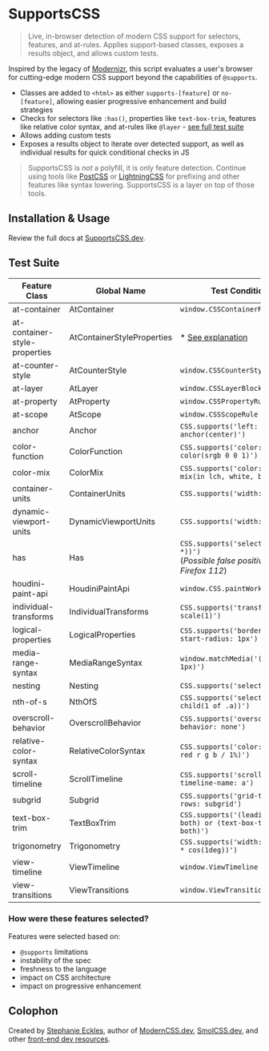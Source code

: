 # SupportsCSS

> Live, in-browser detection of modern CSS support for selectors, features, and at-rules. Applies support-based classes, exposes a results object, and allows custom tests.

Inspired by the legacy of [Modernizr](https://modernizr.com/), this script evaluates a user's browser for cutting-edge modern CSS support beyond the capabilities of `@supports`.

- Classes are added to `<html>` as either `supports-[feature]` or `no-[feature]`, allowing easier progressive enhancement and build strategies
- Checks for selectors like `:has()`, properties like `text-box-trim`, features like relative color syntax, and at-rules like `@layer` - [see full test suite](#test-suite)
- Allows adding custom tests
- Exposes a results object to iterate over detected support, as well as individual results for quick conditional checks in JS

> SupportsCSS is _not_ a polyfill, it is only feature detection. Continue using tools like [PostCSS](https://postcss.org/) or [LightningCSS](https://lightningcss.dev/) for prefixing and other features like syntax lowering. SupportsCSS is a layer on top of those tools.

## Installation & Usage

Review the full docs at [SupportsCSS.dev](https://supportscss.dev).

## Test Suite

| Feature Class | Global Name | Test Condition |
|---|---|---|
| at-container | AtContainer | `window.CSSContainerRule` |
| at-container-style-properties | AtContainerStyleProperties | * [See explanation](#atcontainerstyleproperties-test) |
| at-counter-style | AtCounterStyle | `window.CSSCounterStyleRule` |
| at-layer | AtLayer | `window.CSSLayerBlockRule` |
| at-property | AtProperty | `window.CSSPropertyRule` |
| at-scope | AtScope | `window.CSSScopeRule` |
| anchor | Anchor | `CSS.supports('left: anchor(center)')` |
| color-function | ColorFunction | `CSS.supports('color: color(srgb 0 0 1)')` |
| color-mix | ColorMix | `CSS.supports('color: color-mix(in lch, white, black)')` |
| container-units | ContainerUnits | `CSS.supports('width: 1cqi')` |
| dynamic-viewport-units | DynamicViewportUnits | `CSS.supports('width: 1dvi')` |
| has | Has | `CSS.supports('selector(:has(+ *))')` <br>(_Possible false positive in Firefox 112_) |
| houdini-paint-api | HoudiniPaintApi | `window.CSS.paintWorklet` |
| individual-transforms | IndividualTransforms | `CSS.supports('transform: scale(1)')` |
| logical-properties | LogicalProperties | `CSS.supports('border-start-start-radius: 1px')` |
| media-range-syntax | MediaRangeSyntax | `window.matchMedia('(width >= 1px)')` |
| nesting | Nesting | `CSS.supports('selector(& a)')` |
| nth-of-s | NthOfS | `CSS.supports('selector(:nth-child(1 of .a))')` |
| overscroll-behavior | OverscrollBehavior | `CSS.supports('overscroll-behavior: none')` |
| relative-color-syntax | RelativeColorSyntax | `CSS.supports('color: rgb(from red r g b / 1%)')` |
| scroll-timeline | ScrollTimeline | `CSS.supports('scroll-timeline-name: a')` |
| subgrid | Subgrid | `CSS.supports('grid-template-rows: subgrid')` |
| text-box-trim | TextBoxTrim | `CSS.supports('(leading-trim: both) or (text-box-trim: both)')` |
| trigonometry | Trigonometry | `CSS.supports('width: calc(1px * cos(1deg))')` |
| view-timeline | ViewTimeline | `window.ViewTimeline` |
| view-transitions | ViewTransitions | `window.ViewTransition` |


### How were these features selected?

Features were selected based on:

- `@supports` limitations
- instability of the spec
- freshness to the language
- impact on CSS architecture
- impact on progressive enhancement

## Colophon

Created by [Stephanie Eckles](https://front-end.social/@5t3ph), author of [ModernCSS.dev](https://moderncss.dev), [SmolCSS.dev](https://smolcss.dev), and other [front-end dev resources](https://thinkdobecreate.com).